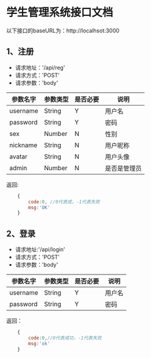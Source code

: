 # 学生管理系统接口文档

以下接口的baseURL为：http://localhsot:3000

## 1、注册

- 请求地址：'/api/reg'
- 请求方式：'POST'
- 请求参数：'body'

 | 参数名字 | 参数类型 | 是否必要 | 说明 |
 | --- | --- | --- | --- |
| username | String | Y | 用户名 |
| password | String | Y | 密码 |
| sex | Number | N | 性别 |
| nickname | String | N | 用户昵称 |
| avatar | String |  N  | 用户头像 |
| admin | Number | N | 是否是管理员 |

返回:

```js
    {
        code:0, //0代表成，-1代表失败
        msg:'OK'
    }
```

## 2、登录

- 请求地址:'/api/login'
- 请求方式：'POST'
- 请求参数：'body'

| 参数名字 | 参数类型 | 是否必要 | 说明 |
| --- | --- | --- | --- |
| username | String | Y | 用户名 |
| password | String | Y | 密码 |

返回：

```js
    {
        code:0,//0代表成功，-1代表失败
        msg:'ok'
    }
```